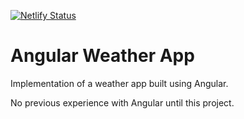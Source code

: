 [![Netlify Status](https://api.netlify.com/api/v1/badges/23276b7b-dc97-4715-938c-3202943de5a4/deploy-status)](https://app.netlify.com/sites/cp-angular-weather-app/deploys)


# Angular Weather App
Implementation of a weather app built using Angular. 

No previous experience with Angular until this project.